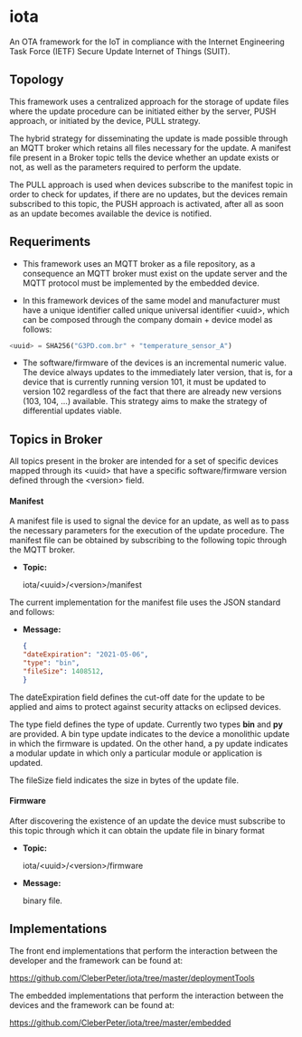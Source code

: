 # iota

An OTA framework for the IoT in compliance with the Internet Engineering Task Force (IETF) Secure Update Internet of Things (SUIT). 

## Topology

This framework uses a centralized approach for the storage of update files where the update procedure can be initiated either by the server, PUSH approach, or initiated by the device, PULL strategy.

The hybrid strategy for disseminating the update is made possible through an MQTT broker which retains all files necessary for the update. A manifest file present in a Broker topic tells the device whether an update exists or not, as well as the parameters required to perform the update.

The PULL approach is used when devices subscribe to the manifest topic in order to check for updates, if there are no updates, but the devices remain subscribed to this topic, the PUSH approach is activated, after all as soon as an update becomes available the device is notified.

## Requeriments 

* This framework uses an MQTT broker as a file repository, as a consequence an MQTT broker must exist on the update server and the MQTT protocol must be implemented by the embedded device.

* In this framework devices of the same model and manufacturer must have a unique identifier called unique universal identifier \<uuid\>, which can be composed through the company domain + device model as follows:

```python
<uuid> = SHA256("G3PD.com.br" + "temperature_sensor_A")
``` 

* The software/firmware <version> of the devices is an incremental numeric value. The device always updates to the immediately later version, that is, for a device that is currently running version 101, it must be updated to version 102 regardless of the fact that there are already new versions (103, 104, ...) available. This strategy aims to make the strategy of differential updates viable.

## Topics in Broker

All topics present in the broker are intended for a set of specific devices mapped through its \<uuid\> that have a specific software/firmware version defined through the \<version\> field.

#### Manifest

A manifest file is used to signal the device for an update, as well as to pass the necessary parameters for the execution of the update procedure. The manifest file can be obtained by subscribing to the following topic through the MQTT broker.

  * **Topic:** 
  
     iota/\<uuid\>/\<version\>/manifest

The current implementation for the manifest file uses the JSON standard and follows:

  * **Message:** 
     ```json 
     {
     "dateExpiration": "2021-05-06",
     "type": "bin",
     "fileSize": 1408512,
     }
     ```

The dateExpiration field defines the cut-off date for the update to be applied and aims to protect against security attacks on eclipsed devices.

The type field defines the type of update. Currently two types **bin** and **py** are provided. A bin type update indicates to the device a monolithic update in which the firmware is updated. On the other hand, a py update indicates a modular update in which only a particular module or application is updated.

The fileSize field indicates the size in bytes of the update file.

#### Firmware

After discovering the existence of an update the device must subscribe to this topic through which it can obtain the update file in binary format

  * **Topic:** 
  
     iota/\<uuid\>/\<version\>/firmware

  * **Message:** 
  
     binary file.

## Implementations

The front end implementations that perform the interaction between the developer and the framework can be found at:

https://github.com/CleberPeter/iota/tree/master/deploymentTools

The embedded implementations that perform the interaction between the devices and the framework can be found at:

https://github.com/CleberPeter/iota/tree/master/embedded
